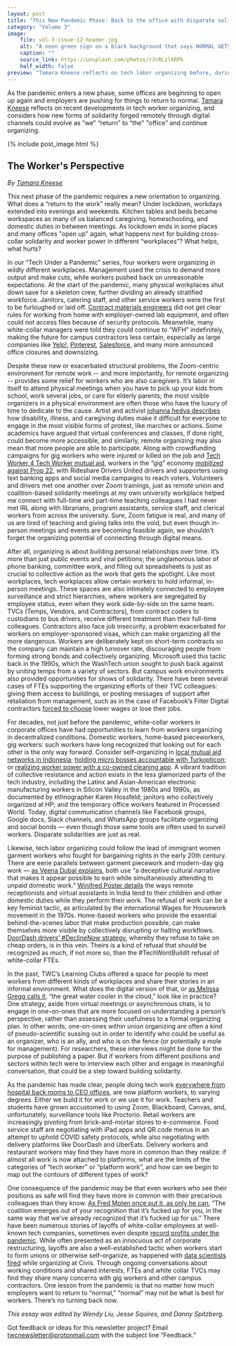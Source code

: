 ```yaml
---
layout: post
title: "This New Pandemic Phase: Back to the office with disparate solidarity"
category: "Volume 3"
image:
    file: vol-3-issue-12-header.jpg
    alt: "A neon green sign on a black background that says NORMAL GETS YOU NOWHERE, with NOWHERE upside down and backwards"
    caption: ""
    source_link: https://unsplash.com/photos/r3cRLzlXRPk
    half_width: false
preview: "Tamara Kneese reflects on tech labor organizing before, during, and after the pandemic."
---
```


As the pandemic enters a new phase, some offices are beginning to open up again and employers are pushing for things to return to normal. [Tamara Kneese](https://twitter.com/tamigraph) reflects on recent developments in tech worker organizing, and considers how new forms of solidarity forged remotely through digital channels could evolve as “we” “return” to “the" "office” and continue organizing.

<!-- DO NOT remove the excerpt tag -->
<!--excerpt-->
<!-- remaining content goes below here -->

<!-- DO NOT remove the header image -->
{% include post_image.html %}

## The Worker's Perspective

_By [Tamara Kneese](https://twitter.com/tamigraph)_

This next phase of the pandemic requires a new orientation to organizing. What does a “return to the work” really mean? Under lockdown, workdays extended into evenings and weekends. Kitchen tables and beds became workspaces as many of us balanced caregiving, homeschooling, and domestic duties in between meetings. As lockdown ends in some places and many offices "open up" again, what happens next for building cross-collar solidarity and worker power in different “workplaces”? What helps, what hurts?

In our “Tech Under a Pandemic” series, four workers were organizing in wildly different workplaces. Management used the crisis to demand more output and make cuts, while workers pushed back on unreasonable expectations. At the start of the pandemic, many physical workplaces shut down save for a skeleton crew, further dividing an already stratified workforce. Janitors, catering staff, and other service workers were the first to be furloughed or laid off. [Contract materials engineers](https://news.techworkerscoalition.org/) did not get clear rules for working from home with employer-owned lab equipment, and often could not access files because of security protocols. Meanwhile, many white-collar managers were told they could continue to “WFH” indefinitely, making the future for campus contractors less certain, especially as large companies like [Yelp!](https://sfist.com/2021/02/03/yelp-reportedly-downsizing-its-sf-headquarters/), [Pinterest](https://www.sfchronicle.com/opinion/openforum/article/Pinterest-retreat-is-ominous-for-San-15539174.php), [Salesforce](https://www.sfchronicle.com/business/article/Salesforce-cuts-back-on-S-F-office-space-16013047.php), and many more announced office closures and downsizing.

Despite these new or exacerbated structural problems, the Zoom-centric environment for remote work -- and more importantly, for remote organizing -- provides some relief for workers who are also caregivers. It’s labor in itself to attend physical meetings when you have to pick up your kids from school, work several jobs, or care for elderly parents; the most visible organizers in a physical environment are often those who have the luxury of time to dedicate to the cause. Artist and activist [johanna hedva describes](http://www.maskmagazine.com/not-again/struggle/sick-woman-theory) how disability, illness, and caregiving duties make it difficult for everyone to engage in the most visible forms of protest, like marches or actions. Some academics have argued that virtual conferences and classes, if done right, could become more accessible, and similarly, remote organizing may also mean that more people are able to participate. Along with crowdfunding campaigns for gig workers who were injured or killed on the job and [Tech Worker 4 Tech Worker mutual aid](https://twitter.com/hashtag/tw4tw), workers in the “gig” economy [mobilized against Prop 22](https://news.techworkerscoalition.org/2021/01/14/issue-2/), with Rideshare Drivers United drivers and supporters using text banking apps and social media campaigns to reach voters. Volunteers and drivers met one another over Zoom trainings, just as remote union and coalition-based solidarity meetings at my own university workplace helped me connect with full-time and part-time teaching colleagues I had never met IRL along with librarians, program assistants, service staff, and clerical workers from across the university. Sure, Zoom fatigue is real, and many of us are tired of teaching and giving talks into the void, but even though in-person meetings and events are becoming feasible again, we shouldn’t forget the organizing potential of connecting through digital means.

After all, organizing is about building personal relationships over time. It’s more than just public events and viral petitions; the unglamorous labor of phone banking, committee work, and filling out spreadsheets is just as crucial to collective action as the work that gets the spotlight. Like most workplaces, tech workplaces allow certain workers to hold informal, in-person meetings. These spaces are also intimately connected to employee surveillance and strict hierarchies, where workers are segregated by employee status, even when they work side-by-side on the same team. TVCs (Temps, Vendors, and Contractors), from contract coders to custodians to bus drivers, receive different treatment than their full-time colleagues. Contractors also face job insecurity, a problem exacerbated for workers on employer-sponsored visas, which can make organizing all the more dangerous. Workers are deliberately kept on short-term contracts so the company can maintain a high turnover rate, discouraging people from forming strong bonds and collectively organizing. Microsoft used this tactic back in the 1990s, which the WashTech union sought to push back against by uniting temps from a variety of sectors. But campus work environments also provided opportunities for shows of solidarity. There have been several cases of FTEs supporting the organizing efforts of their TVC colleagues: giving them access to buildings, or posting messages of support after retaliation from management, such as in the case of Facebook’s Filter Digital contractors [forced to choose](https://www.theguardian.com/technology/2018/dec/20/facebook-contractors-filter-digital-labor-dispute-christmas) lower wages or lose their jobs.

For decades, not just before the pandemic, white-collar workers in corporate offices have had opportunities to learn from workers organizing in decentralized conditions. Domestic workers, home-based pieceworkers, gig workers: such workers have long recognized that looking out for each other is the only way forward. Consider self-organizing in [local mutual aid networks in Indonesia](https://podcasts.apple.com/podcast/how-indonesian-gig-workers-are-organizing-w-rida-qadri/id1507621076?i=1000508593071); [holding micro bosses accountable with Turkopticon](https://news.techworkerscoalition.org/2021/03/09/issue-5/); or [realizing worker power with a co-owned cleaning app](https://news.techworkerscoalition.org/2021/04/01/issue-9/). A vibrant tradition of collective resistance and action exists in the less glamorized parts of the tech industry, including the Latinx and Asian-American electronic manufacturing workers in Silicon Valley in the 1980s and 1990s, as documented by ethnographer Karen Hossfeld; janitors who collectively organized at HP; and the temporary office workers featured in Processed World. Today, digital communication channels like Facebook groups, Google docs, Slack channels, and WhatsApp groups facilitate organizing and social bonds — even though those same tools are often used to surveil workers. Disparate solidarities are just as real.

Likewise, tech labor organizing could follow the lead of immigrant women garment workers who fought for bargaining rights in the early 20th century. There are eerie parallels between garment piecework and modern-day gig work — [as Veena Dubal explains](https://www.dissentmagazine.org/article/digital-piecework), both use “a deceptive cultural narrative that makes it appear possible to earn while simultaneously attending to unpaid domestic work.” [Winifred Poster details](https://www.degruyter.com/document/doi/10.1525/9780520961630-007/html) the ways remote receptionists and virtual assistants in India tend to their children and other domestic duties while they perform their work. The refusal of work can be a key feminist tactic, as articulated by the international Wages for Housework movement in the 1970s. Home-based workers who provide the essential behind-the-scenes labor that make production possible, can make themselves more visible by collectively disrupting or halting workflows. [DoorDash drivers’ #DeclineNow strategy](https://www.vice.com/en/article/3anwdy/organized-doordash-drivers-declinenow-strategy-is-driving-up-their-pay), whereby they refuse to take on cheap orders, is in this vein. Theirs is a kind of refusal that should be recognized as much, if not more so, than the #TechWontBuildIt refusal of white-collar FTEs.

In the past, TWC’s Learning Clubs offered a space for people to meet workers from different kinds of workplaces and share their stories in an informal environment. What does the digital version of that, or [as Melissa Gregg calls it](https://shc.stanford.edu/workshop/meetings/great-watercooler-cloud-melissa-gregg-distributed-work-collegial-presence-and), “the great water cooler in the cloud,” look like in practice? One strategy, aside from virtual meetings or asynchronous chats, is to engage in one-on-ones that are more focused on understanding a person’s perspective, rather than assessing their usefulness to a formal organizing plan. In other words, one-on-ones within union organizing are often a kind of pseudo-scientific sussing out in order to identify who could be useful as an organizer, who is an ally, and who is on the fence (or potentially a mole for management). For researchers, these interviews might be done for the purpose of publishing a paper. But if workers from different positions and sectors within tech were to interview each other and engage in meaningful conversation, that could be a step toward building solidarity.

As the pandemic has made clear, people doing tech work [everywhere from hospital back rooms to CEO offices](https://news.techworkerscoalition.org/2021/03/18/issue-7/), are now platform workers, to varying degrees. Either we build it for work or we use it for work. Teachers and students have grown accustomed to using Zoom, Blackboard, Canvas, and, unfortunately, surveillance tools like Proctorio. Retail workers are increasingly pivoting from brick-and-mortar stores to e-commerce. Food service staff are negotiating with iPad apps and QR code menus in an attempt to uphold COVID safety protocols, while also negotiating with delivery platforms like DoorDash and UberEats. Delivery workers and restaurant workers may find they have more in common than they realize: if almost all work is now attached to platforms, what are the limits of the categories of “tech worker” or “platform work”, and how can we begin to map out the contours of different types of work?

One consequence of the pandemic may be that even workers who see their positions as safe will find they have more in common with their precarious colleagues than they know. [As Fred Moten once put it, as only he can](https://ink.library.smu.edu.sg/cgi/viewcontent.cgi?article=6024&context=lkcsb_research), ”The coalition emerges out of your recognition that it’s fucked up for you, in the same way that we’ve already recognized that it’s fucked up for us.” There have been numerous stories of layoffs of white-collar employees at well-known tech companies, sometimes even despite [record profits under the pandemic](https://abcnews.go.com/Business/salesforce-announces-layoffs-quarterly-revenue-tops-billion/story?id=72650370). While often presented as an innocuous act of corporate restructuring, layoffs are also a well-established tactic when workers start to form unions or otherwise self-organize, as happened with [data scientists fired](https://news.techworkerscoalition.org/2021/04/01/issue-10/) while organizing at Civis. Through ongoing conversations about working conditions and shared interests, FTEs and white collar TVCs may find they share many concerns with gig workers and other campus contractors. One lesson from the pandemic is that no matter how much employers want to return to “normal,” “normal” may not be what is best for workers. There’s no turning back now.

_This essay was edited by Wendy Liu, Jesse Squires, and Danny Spitzberg._

Got feedback or ideas for this newsletter project? Email twcnewsletter@protonmail.com with the subject line “Feedback.”
